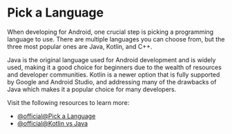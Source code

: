 # Pick a Language

When developing for Android, one crucial step is picking a programming language to use. There are multiple languages you can choose from, but the three most popular ones are Java, Kotlin, and C++.

Java is the original language used for Android development and is widely used, making it a good choice for beginners due to the wealth of resources and developer communities. Kotlin is a newer option that is fully supported by Google and Android Studio, and addressing many of the drawbacks of Java which makes it a popular choice for many developers.

Visit the following resources to learn more:

- [@official@Pick a Language](https://developer.android.com/studio/write/java8-support)
- [@official@Kotlin vs Java](https://developer.android.com/kotlin)
